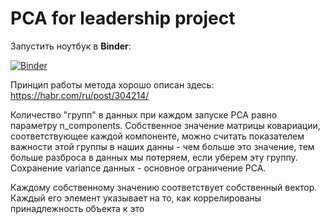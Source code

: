 # PCA for leadership project

Запустить ноутбук в **Binder**:

[![Binder](https://mybinder.org/badge_logo.svg)](https://mybinder.org/v2/gh/kimaril/leadership-pca/master)

Принцип работы метода хорошо описан здесь: https://habr.com/ru/post/304214/

Количество "групп" в данных при каждом запуске PCA равно параметру n_components. Собственное значение матрицы ковариации, соответствующее каждой компоненте, можно считать показателем важности этой группы в наших данны - чем больше это значение, тем больше разброса в данных мы потеряем, если уберем эту группу. Сохранение variance данных - основное ограничение PCA.

Каждому собственному значению соответствует собственный вектор. Каждый его элемент указывает на то, как коррелированы принадлежность объекта к это
